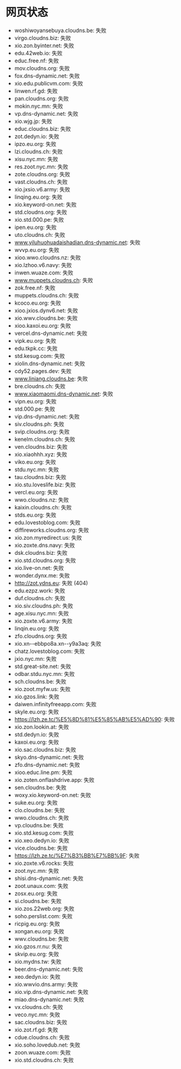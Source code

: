 # 网页状态
- woshiwoyansebuya.cloudns.be: 失败
- virgo.cloudns.biz: 失败
- xio.zon.byinter.net: 失败
- edu.42web.io: 失败
- educ.free.nf: 失败
- mov.cloudns.org: 失败
- fox.dns-dynamic.net: 失败
- xio.edu.publicvm.com: 失败
- linwen.rf.gd: 失败
- pan.cloudns.org: 失败
- mokin.nyc.mn: 失败
- vp.dns-dynamic.net: 失败
- xio.wjg.jp: 失败
- educ.cloudns.biz: 失败
- zot.dedyn.io: 失败
- ipzo.eu.org: 失败
- lzi.cloudns.ch: 失败
- xisu.nyc.mn: 失败
- res.zoot.nyc.mn: 失败
- zote.cloudns.org: 失败
- vast.cloudns.ch: 失败
- xio.jxsio.v6.army: 失败
- linqing.eu.org: 失败
- xio.keyword-on.net: 失败
- std.cloudns.org: 失败
- xio.std.000.pe: 失败
- ipen.eu.org: 失败
- uto.cloudns.ch: 失败
- www.yiluhuohuadaishadian.dns-dynamic.net: 失败
- wvvp.eu.org: 失败
- xioo.wwo.cloudns.nz: 失败
- xio.lzhoo.v6.navy: 失败
- inwen.wuaze.com: 失败
- www.muppets.cloudns.ch: 失败
- zok.free.nf: 失败
- muppets.cloudns.ch: 失败
- kcoco.eu.org: 失败
- xioo.jxios.dynv6.net: 失败
- xio.wwv.cloudns.be: 失败
- xioo.kaxoi.eu.org: 失败
- vercel.dns-dynamic.net: 失败
- vipk.eu.org: 失败
- edu.tkpk.cc: 失败
- std.kesug.com: 失败
- xiolin.dns-dynamic.net: 失败
- cdy52.pages.dev: 失败
- www.liniang.cloudns.be: 失败
- bre.cloudns.ch: 失败
- www.xiaomaomi.dns-dynamic.net: 失败
- vipn.eu.org: 失败
- std.000.pe: 失败
- vip.dns-dynamic.net: 失败
- siv.cloudns.ph: 失败
- svip.cloudns.org: 失败
- kenelm.cloudns.ch: 失败
- ven.cloudns.biz: 失败
- xio.xiaohhh.xyz: 失败
- viko.eu.org: 失败
- stdu.nyc.mn: 失败
- tau.cloudns.biz: 失败
- xio.stu.loveslife.biz: 失败
- vercl.eu.org: 失败
- wwo.cloudns.nz: 失败
- kaixin.cloudns.ch: 失败
- stds.eu.org: 失败
- edu.lovestoblog.com: 失败
- diffireworks.cloudns.org: 失败
- xio.zon.myredirect.us: 失败
- xio.zoxte.dns.navy: 失败
- dsk.cloudns.biz: 失败
- xio.std.cloudns.org: 失败
- xio.live-on.net: 失败
- wonder.dynx.me: 失败
- http://zot.ydns.eu: 失败 (404)
- edu.ezpz.work: 失败
- duf.cloudns.ch: 失败
- xio.siv.cloudns.ph: 失败
- age.xisu.nyc.mn: 失败
- xio.zoxte.v6.army: 失败
- linqin.eu.org: 失败
- zfo.cloudns.org: 失败
- xio.xn--ebbpo8a.xn--y9a3aq: 失败
- chatz.lovestoblog.com: 失败
- jxio.nyc.mn: 失败
- std.great-site.net: 失败
- odbar.stdu.nyc.mn: 失败
- sch.cloudns.be: 失败
- xio.zoot.myfw.us: 失败
- xio.gzos.link: 失败
- daiwen.infinityfreeapp.com: 失败
- skyle.eu.org: 失败
- https://lzh.ze.tc/%E5%8D%81%E5%85%AB%E5%AD%90: 失败
- xio.zon.lookin.at: 失败
- std.dedyn.io: 失败
- kaxoi.eu.org: 失败
- xio.sac.cloudns.biz: 失败
- skyo.dns-dynamic.net: 失败
- zfo.dns-dynamic.net: 失败
- xioo.educ.line.pm: 失败
- xio.zoten.onflashdrive.app: 失败
- sen.cloudns.be: 失败
- woxy.xio.keyword-on.net: 失败
- suke.eu.org: 失败
- clo.cloudns.be: 失败
- wwo.cloudns.ch: 失败
- vp.cloudns.be: 失败
- xio.std.kesug.com: 失败
- xio.xeo.dedyn.io: 失败
- vice.cloudns.be: 失败
- https://lzh.ze.tc/%E7%B3%BB%E7%BB%9F: 失败
- xio.zoxte.v6.rocks: 失败
- zoot.nyc.mn: 失败
- shisi.dns-dynamic.net: 失败
- zoot.unaux.com: 失败
- zosx.eu.org: 失败
- si.cloudns.be: 失败
- xio.zos.22web.org: 失败
- soho.perslist.com: 失败
- ricpig.eu.org: 失败
- xongan.eu.org: 失败
- wwv.cloudns.be: 失败
- xio.gzos.rr.nu: 失败
- skvip.eu.org: 失败
- xio.mydns.tw: 失败
- beer.dns-dynamic.net: 失败
- xeo.dedyn.io: 失败
- xio.wwvio.dns.army: 失败
- xio.vip.dns-dynamic.net: 失败
- miao.dns-dynamic.net: 失败
- vx.cloudns.ch: 失败
- veco.nyc.mn: 失败
- sac.cloudns.biz: 失败
- xio.zot.rf.gd: 失败
- cdue.cloudns.ch: 失败
- xio.soho.lovedub.net: 失败
- zoon.wuaze.com: 失败
- xio.std.cloudns.ch: 失败
